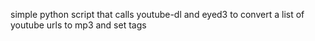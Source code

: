simple python script that calls youtube-dl and eyed3 to convert a list of
youtube urls to mp3 and set tags
